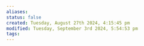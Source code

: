 ```yaml
---
aliases: 
status: false
created: Tuesday, August 27th 2024, 4:15:45 pm
modified: Tuesday, September 3rd 2024, 5:54:53 pm
tags:
---
```

